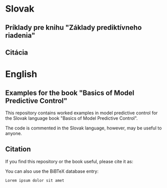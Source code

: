 # Slovak
## Príklady pre knihu "Základy prediktívneho riadenia"

## Citácia

# English
## Examples for the book "Basics of Model Predictive Control"

This repository contains worked examples in model predictive control for the Slovak language book "Basics of Model Predictive Control".

The code is commented in the Slovak language, however, may be useful to anyone.

## Citation

If you find this repository or the book useful, please cite it as:

You can also use the BiBTeX database entry:
```
Lorem ipsum dolor sit amet
```
